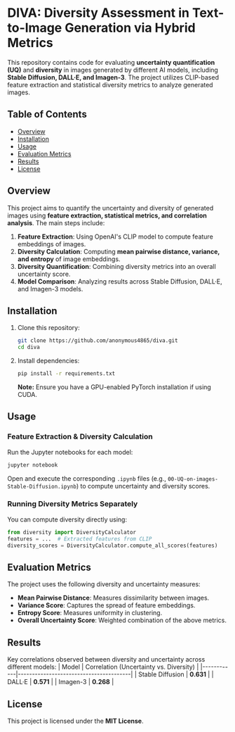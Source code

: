 # **DIVA: Diversity Assessment in Text-to-Image Generation via Hybrid Metrics**

This repository contains code for evaluating **uncertainty quantification (UQ)** and **diversity** in images generated by different AI models, including **Stable Diffusion, DALL·E, and Imagen-3**. The project utilizes CLIP-based feature extraction and statistical diversity metrics to analyze generated images.

## **Table of Contents**
- [Overview](#overview)
- [Installation](#installation)
- [Usage](#usage)
- [Evaluation Metrics](#evaluation-metrics)
- [Results](#results)
- [License](#license)

## **Overview**
This project aims to quantify the uncertainty and diversity of generated images using **feature extraction, statistical metrics, and correlation analysis**. The main steps include:
1. **Feature Extraction**: Using OpenAI's CLIP model to compute feature embeddings of images.
2. **Diversity Calculation**: Computing **mean pairwise distance, variance, and entropy** of image embeddings.
3. **Diversity Quantification**: Combining diversity metrics into an overall uncertainty score.
4. **Model Comparison**: Analyzing results across Stable Diffusion, DALL·E, and Imagen-3 models.

## **Installation**
1. Clone this repository:
   ```sh
   git clone https://github.com/anonymous4865/diva.git
   cd diva
   ```
2. Install dependencies:
   ```sh
   pip install -r requirements.txt
   ```
   **Note:** Ensure you have a GPU-enabled PyTorch installation if using CUDA.

## **Usage**

### **Feature Extraction & Diversity Calculation**
Run the Jupyter notebooks for each model:
```sh
jupyter notebook
```
Open and execute the corresponding `.ipynb` files (e.g., `00-UQ-on-images-Stable-Diffusion.ipynb`) to compute uncertainty and diversity scores.

### **Running Diversity Metrics Separately**
You can compute diversity directly using:
```python
from diversity import DiversityCalculator
features = ...  # Extracted features from CLIP  
diversity_scores = DiversityCalculator.compute_all_scores(features)
```

## **Evaluation Metrics**
The project uses the following diversity and uncertainty measures:
- **Mean Pairwise Distance**: Measures dissimilarity between images.
- **Variance Score**: Captures the spread of feature embeddings.
- **Entropy Score**: Measures uniformity in clustering.
- **Overall Uncertainty Score**: Weighted combination of the above metrics.

## **Results**
Key correlations observed between diversity and uncertainty across different models:
| Model       | Correlation (Uncertainty vs. Diversity) |
|------------|----------------------------------------|
| Stable Diffusion | **0.631** |
| DALL·E           | **0.571** |
| Imagen-3         | **0.268** |

## **License**
This project is licensed under the **MIT License**.


